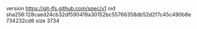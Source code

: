 version https://git-lfs.github.com/spec/v1
oid sha256:128caed24cb32df590419a30152bc55766358db52d2f7c45c490b8e734232cd6
size 3734
